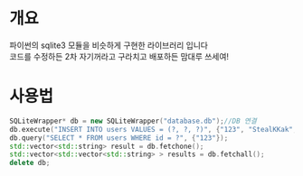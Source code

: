 # 개요
파이썬의 sqlite3 모듈을 비슷하게 구현한 라이브러리 입니다 </br>
코드를 수정하든 2차 자기꺼라고 구라치고 배포하든 맘대루 쓰세여!

# 사용법
```cpp
SQLiteWrapper* db = new SQLiteWrapper("database.db");//DB 연결
db.execute("INSERT INTO users VALUES = (?, ?, ?)", {"123", "StealKKak", "19"); //std::vector<std::string> >
db.query("SELECT * FROM users WHERE id = ?", {"123"});
std::vector<std::string> result = db.fetchone();
std::vector<std::vector<std::string> > results = db.fetchall();
delete db;
```
